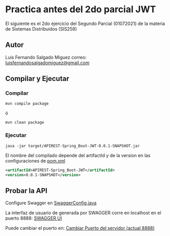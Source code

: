 # Practica antes del 2do parcial JWT

El siguiente es el 2do ejercicio del Segundo Parcial (01072021) de la materia de Sistemas Distribuidos (SIS258)

## Autor

Luis Fernando Salgado Miguez
correo: luisfernandosalgadomiguez@gmail.com

## Compilar y Ejecutar

### Compilar

```console
mvn compile package
```

ó

```console
mvn clean package
```

### Ejecutar

```console
java -jar target/APIREST-Spring_Boot-JWT-0.0.1-SNAPSHOT.jar
```

El nombre del compilado depende del artifactId y de la version en las configuraciones de [pom.xml](./pom.xml)

```xml
<artifactId>APIREST-Spring_Boot-JWT</artifactId>
<version>0.0.1-SNAPSHOT</version>
```

## Probar la API

Configure Swagger en [SwaggerConfig.java](./src\main\java\com\fermelli\meet\swagger\SwaggerConfig.java)

La interfaz de usuario de generada por SWAGGER corre en localhost en el puerto 8888: [SWAGGER UI](http://localhost:8888/swagger-ui.html)

Puede cambiar el puerto en: [Cambiar Puerto del servidor (actual 8888)](./src/main/resources/application.properties)
